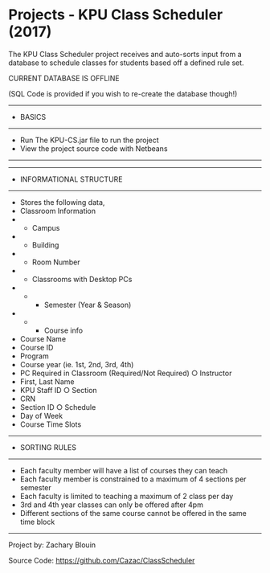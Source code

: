 # Projects - KPU Class Scheduler (2017)

The KPU Class Scheduler project receives and auto-sorts input from a database to schedule classes for students based off a defined rule set.

CURRENT DATABASE IS OFFLINE

(SQL Code is provided if you wish to re-create the database though!)


-------------------------------------------------------------------------------------------
- BASICS
-------------------------------------------------------------------------------------------
- Run The KPU-CS.jar file to run the project
- View the project source code with Netbeans
-------------------------------------------------------------------------------------------

-------------------------------------------------------------------------------------------
- INFORMATIONAL STRUCTURE
-------------------------------------------------------------------------------------------
-	Stores the following data,
- Classroom Information
- - Campus
-	- Building
-	- Room Number
-	- Classrooms with Desktop PCs
- - - Semester (Year & Season)
- - - Course info
- Course Name
-	Course ID
-	Program
-	Course year (ie. 1st, 2nd, 3rd, 4th)
-	PC Required in Classroom (Required/Not Required)
  ○	Instructor
-	First, Last Name
-	KPU Staff ID
  ○	Section
-	CRN
-	Section ID
  ○	Schedule
- Day of Week
-	Course Time Slots


-------------------------------------------------------------------------------------------
- SORTING RULES
-------------------------------------------------------------------------------------------
- Each faculty member will have a list of courses they can teach
- Each faculty member is constrained to a maximum of 4 sections per semester
- Each faculty is limited to teaching a maximum of 2 class per day
- 3rd and 4th year classes can only be offered after 4pm
- Different sections of the same course cannot be offered in the same time block

-------------------------------------------------------------------------------------------

Project by: 	Zachary Blouin

Source Code: 	https://github.com/Cazac/ClassScheduler
